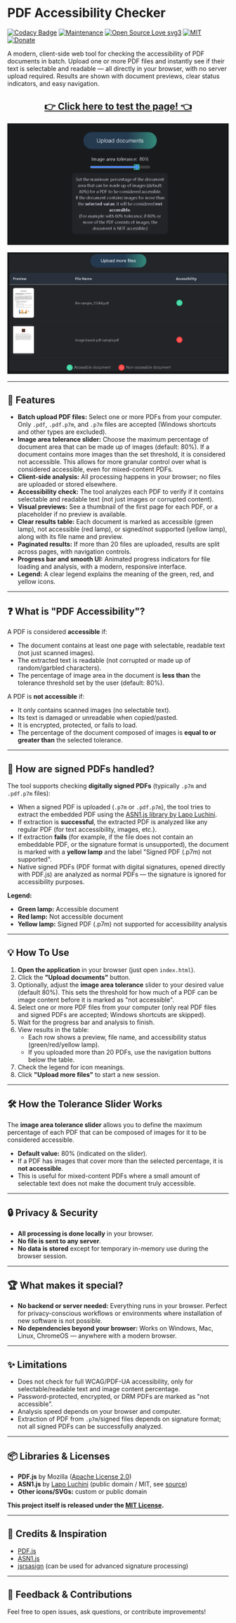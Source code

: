# PDF Accessibility Checker

[![Codacy Badge](https://app.codacy.com/project/badge/Grade/6b90593f124e4b8a94e63cd32a61b93b)](https://app.codacy.com/gh/R0mb0/PDF_text_accessibility_tester/dashboard?utm_source=gh&utm_medium=referral&utm_content=&utm_campaign=Badge_grade)
[![Maintenance](https://img.shields.io/badge/Maintained%3F-yes-green.svg)](https://github.com/R0mb0/PDF_text_accessibility_tester)
[![Open Source Love svg3](https://badges.frapsoft.com/os/v3/open-source.svg?v=103)](https://github.com/R0mb0/PDF_text_accessibility_tester)
[![MIT](https://img.shields.io/badge/License-MIT-blue.svg)](https://opensource.org/license/mit)
[![Donate](https://img.shields.io/badge/PayPal-Donate%20to%20Author-blue.svg)](http://paypal.me/R0mb0)

A modern, client-side web tool for checking the accessibility of PDF documents in batch. Upload one or more PDF files and instantly see if their text is selectable and readable — all directly in your browser, with no server upload required. Results are shown with document previews, clear status indicators, and easy navigation.

<div align="center">

## [👉 Click here to test the page! 👈](https://r0mb0.github.io/PDF_text_accessibility_tester/Index.html)

[![example 1](https://github.com/R0mb0/PDF_text_accessibility_tester/blob/main/ReadMe_Imgs/example1.png)](https://r0mb0.github.io/PDF_text_accessibility_tester/Index.html)

[![example 2](https://github.com/R0mb0/PDF_text_accessibility_tester/blob/main/ReadMe_Imgs/example2.png)](https://r0mb0.github.io/PDF_text_accessibility_tester/Index.html)

</div>

---

## 🚀 Features

- **Batch upload PDF files:** Select one or more PDFs from your computer. Only `.pdf`, `.pdf.p7m`, and `.p7m` files are accepted (Windows shortcuts and other types are excluded).
- **Image area tolerance slider:** Choose the maximum percentage of document area that can be made up of images (default: 80%). If a document contains more images than the set threshold, it is considered not accessible. This allows for more granular control over what is considered accessible, even for mixed-content PDFs.
- **Client-side analysis:** All processing happens in your browser; no files are uploaded or stored elsewhere.
- **Accessibility check:** The tool analyzes each PDF to verify if it contains selectable and readable text (not just images or corrupted content).
- **Visual previews:** See a thumbnail of the first page for each PDF, or a placeholder if no preview is available.
- **Clear results table:** Each document is marked as accessible (green lamp), not accessible (red lamp), or signed/not supported (yellow lamp), along with its file name and preview.
- **Paginated results:** If more than 20 files are uploaded, results are split across pages, with navigation controls.
- **Progress bar and smooth UI:** Animated progress indicators for file loading and analysis, with a modern, responsive interface.
- **Legend:** A clear legend explains the meaning of the green, red, and yellow icons.

---

## ❓ What is "PDF Accessibility"?

A PDF is considered **accessible** if:
- The document contains at least one page with selectable, readable text (not just scanned images).
- The extracted text is readable (not corrupted or made up of random/garbled characters).
- The percentage of image area in the document is **less than** the tolerance threshold set by the user (default: 80%).

A PDF is **not accessible** if:
- It only contains scanned images (no selectable text).
- Its text is damaged or unreadable when copied/pasted.
- It is encrypted, protected, or fails to load.
- The percentage of the document composed of images is **equal to or greater than** the selected tolerance.

---

## 📜 How are **signed PDFs** handled?

The tool supports checking **digitally signed PDFs** (typically `.p7m` and `.pdf.p7m` files):

- When a signed PDF is uploaded (`.p7m` or `.pdf.p7m`), the tool tries to extract the embedded PDF using the [ASN1.js library by Lapo Luchini](https://lapo.it/asn1js/).
- If extraction is **successful**, the extracted PDF is analyzed like any regular PDF (for text accessibility, images, etc.).
- If extraction **fails** (for example, if the file does not contain an embeddable PDF, or the signature format is unsupported), the document is marked with a **yellow lamp** and the label "Signed PDF (.p7m) not supported".
- Native signed PDFs (PDF format with digital signatures, opened directly with PDF.js) are analyzed as normal PDFs — the signature is ignored for accessibility purposes.

**Legend:**
- **Green lamp:** Accessible document
- **Red lamp:** Not accessible document
- **Yellow lamp:** Signed PDF (.p7m) not supported for accessibility analysis

---

## 💡 How To Use

1. **Open the application** in your browser (just open `index.html`).
2. Click the **"Upload documents"** button.
3. Optionally, adjust the **image area tolerance** slider to your desired value (default 80%). This sets the threshold for how much of a PDF can be image content before it is marked as "not accessible".
4. Select one or more PDF files from your computer (only real PDF files and signed PDFs are accepted; Windows shortcuts are skipped).
5. Wait for the progress bar and analysis to finish.
6. View results in the table:
   - Each row shows a preview, file name, and accessibility status (green/red/yellow lamp).
   - If you uploaded more than 20 PDFs, use the navigation buttons below the table.
7. Check the legend for icon meanings.
8. Click **"Upload more files"** to start a new session.

---

## 🛠️ How the Tolerance Slider Works

The **image area tolerance slider** allows you to define the maximum percentage of each PDF that can be composed of images for it to be considered accessible.
- **Default value:** 80% (indicated on the slider).
- If a PDF has images that cover more than the selected percentage, it is **not accessible**.
- This is useful for mixed-content PDFs where a small amount of selectable text does not make the document truly accessible.

---

## 🔒 Privacy & Security

- **All processing is done locally** in your browser.
- **No file is sent to any server**.
- **No data is stored** except for temporary in-memory use during the browser session.

---

## 🏆 What makes it special?

- **No backend or server needed:** Everything runs in your browser. Perfect for privacy-conscious workflows or environments where installation of new software is not possible.
- **No dependencies beyond your browser:** Works on Windows, Mac, Linux, ChromeOS — anywhere with a modern browser.

---

## ✨ Limitations

- Does not check for full WCAG/PDF-UA accessibility, only for selectable/readable text and image content percentage.
- Password-protected, encrypted, or DRM PDFs are marked as "not accessible".
- Analysis speed depends on your browser and computer.
- Extraction of PDF from `.p7m`/signed files depends on signature format; not all signed PDFs can be successfully analyzed.

---

## 📦 Libraries & Licenses

- **PDF.js** by Mozilla ([Apache License 2.0](https://github.com/mozilla/pdf.js/blob/master/LICENSE))
- **ASN1.js** by [Lapo Luchini](https://lapo.it/asn1js/) (public domain / MIT, see [source](https://lapo.it/asn1js/))
- **Other icons/SVGs:** custom or public domain

**This project itself is released under the [MIT License](LICENSE).**

---

## 🙏 Credits & Inspiration

- [PDF.js](https://github.com/mozilla/pdf.js)
- [ASN1.js](https://lapo.it/asn1js/)
- [jsrsasign](https://github.com/kjur/jsrsasign) (can be used for advanced signature processing)

---

## 📣 Feedback & Contributions

Feel free to open issues, ask questions, or contribute improvements!
